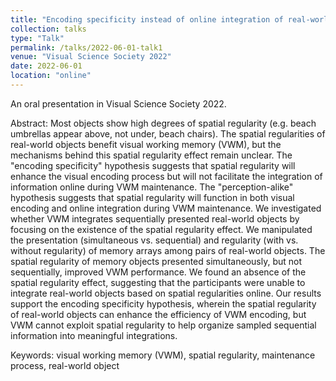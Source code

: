 ```yaml
---
title: "Encoding specificity instead of online integration of real-world spatial regularities for objects in working memory"
collection: talks
type: "Talk"
permalink: /talks/2022-06-01-talk1
venue: "Visual Science Society 2022"
date: 2022-06-01
location: "online"
---
```


An oral presentation in Visual Science Society 2022.

Abstract: Most objects show high degrees of spatial regularity (e.g. beach umbrellas appear above, not under, beach chairs). The spatial regularities of real-world objects benefit visual working memory (VWM), but the mechanisms behind this spatial regularity effect remain unclear. The "encoding specificity" hypothesis suggests that spatial regularity will enhance the visual encoding process but will not facilitate the integration of information online during VWM maintenance. The "perception-alike" hypothesis suggests that spatial regularity will function in both visual encoding and online integration during VWM maintenance. We investigated whether VWM integrates sequentially presented real-world objects by focusing on the existence of the spatial regularity effect. We manipulated the presentation (simultaneous vs. sequential) and regularity (with vs. without regularity) of memory arrays among pairs of real-world objects. The spatial regularity of memory objects presented simultaneously, but not sequentially, improved VWM performance. We found an absence of the spatial regularity effect, suggesting that the participants were unable to integrate real-world objects based on spatial regularities online. Our results support the encoding specificity hypothesis, wherein the spatial regularity of real-world objects can enhance the efficiency of VWM encoding, but VWM cannot exploit spatial regularity to help organize sampled sequential information into meaningful integrations.

Keywords: visual working memory (VWM), spatial regularity, maintenance process, real-world object

